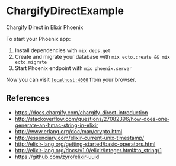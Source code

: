 # ChargifyDirectExample

Chargify Direct in Elixir Phoenix

To start your Phoenix app:

  1. Install dependencies with `mix deps.get`
  2. Create and migrate your database with `mix ecto.create && mix ecto.migrate`
  3. Start Phoenix endpoint with `mix phoenix.server`

Now you can visit [`localhost:4000`](http://localhost:4000) from your browser.

## References

  * https://docs.chargify.com/chargify-direct-introduction
  * http://stackoverflow.com/questions/27082396/how-does-one-generate-an-hmac-string-in-elixir
  * http://www.erlang.org/doc/man/crypto.html
  * http://essenciary.com/elixir-current-unix-timestamp/
  * http://elixir-lang.org/getting-started/basic-operators.html
  * http://elixir-lang.org/docs/v1.0/elixir/Integer.html#to_string/1
  * https://github.com/zyro/elixir-uuid
